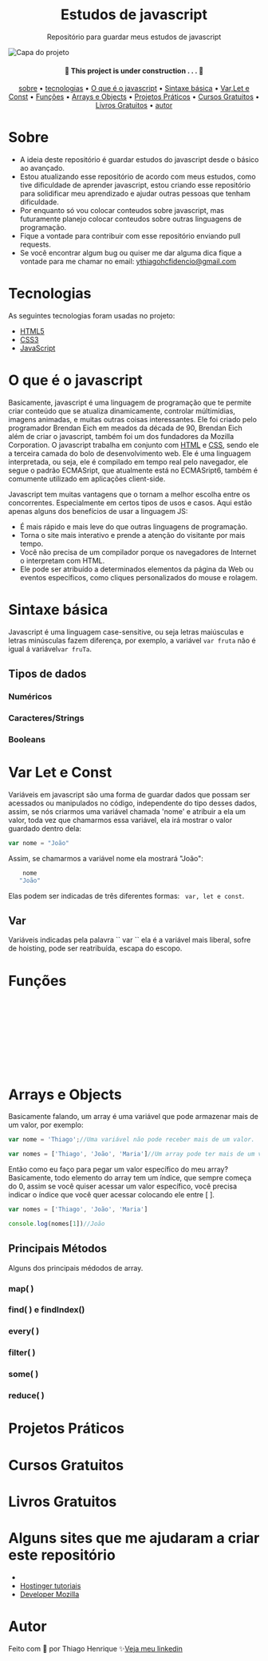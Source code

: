 
<h1 align="center"> Estudos de javascript </h1>

<p align="center"> Repositório para guardar meus estudos de javascript </p>

<img src="https://amplificadigital.com.br/wp-content/uploads/2019/12/amplifica_banner_blog_programaccca7acc83o.webp" alt="Capa do projeto">

<h4 align="center">🚧  This project is under construction . . .  🚧 </h4>

<p align="center">
    <a href="#sobre">sobre</a> •
    <a href="#tecnologias">tecnologias</a> •
    <a href="#O-que-é-o-javascript">O que é o javascript</a> •
    <a href="#Sintaxe-básica">Sintaxe básica</a> •
    <a href="#Var-Let-e-Const">Var,Let e Const</a> •
    <a href="#Funções">Funções</a> •
    <a href="#Arrays-e-Objects">Arrays e Objects</a> •
    <a href="#Projetos-Práticos">Projetos Práticos</a> •
    <a href="#Cursos-Gratuitos">Cursos Gratuitos</a> •
    <a href="#Livros-Gratuitos">Livros Gratuitos</a> •
    <a href="#autor">autor</a> 
</p>

# Sobre

- A ideia deste repositório é guardar estudos do javascript desde o básico ao avançado.
- Estou atualizando esse repositório de acordo com meus estudos, como tive dificuldade de aprender javascript, estou criando esse repositório para solidificar meu aprendizado e ajudar outras pessoas que tenham dificuldade.
- Por enquanto só vou colocar conteudos sobre javascript, mas futuramente planejo colocar conteudos sobre outras linguagens de programação.
- Fique a vontade para contribuir com esse repositório enviando pull requests.
- Se você encontrar algum bug ou quiser me dar alguma dica fique a vontade para me chamar no email: ythiagohcfidencio@gmail.com
 
# Tecnologias

As seguintes tecnologias foram usadas no projeto:

- <a href="https://developer.mozilla.org/pt-BR/docs/Web/HTML">HTML5</a>
- <a href="https://developer.mozilla.org/pt-BR/docs/Web/CSS">CSS3</a>
- <a href="https://developer.mozilla.org/pt-BR/docs/Web/JavaScript">JavaScript</a>

# O que é o javascript

Basicamente, javascript é uma linguagem de programação que te permite criar conteúdo que se atualiza dinamicamente, controlar múltimídias, imagens animadas, e muitas outras coisas interessantes. Ele foi criado pelo programador Brendan Eich em meados da década de 90, Brendan Eich além de criar o javascript, também foi um dos fundadores da Mozilla Corporation. O javascript trabalha em conjunto com <a href="https://developer.mozilla.org/pt-BR/docs/Web/HTML">HTML</a> e <a href="https://developer.mozilla.org/pt-BR/docs/Web/CSS">CSS</a>, sendo ele a terceira camada do bolo de desenvolvimento web. Ele é uma linguagem interpretada, ou seja,
ele é compilado em tempo real pelo navegador, ele segue o padrão ECMASript, que atualmente está no ECMASript6, também é comumente utilizado em aplicações client-side.

Javascript tem muitas vantagens que o tornam a melhor escolha entre os concorrentes. Especialmente em certos tipos de usos e casos. Aqui estão apenas alguns dos benefícios de usar a linguagem JS:

- É mais rápido e mais leve do que outras linguagens de programação.
- Torna o site mais interativo e prende a atenção do visitante por mais tempo.
- Você não precisa de um compilador porque os navegadores de Internet o interpretam com HTML.
- Ele pode ser atribuído a determinados elementos da página da Web ou eventos específicos, como cliques personalizados do mouse e rolagem.
  
# Sintaxe básica

Javascript é uma linguagem case-sensitive, ou seja letras maiúsculas e letras minúsculas fazem diferença, por exemplo, a variável ``` var fruta ``` não é igual á variável```var fruTa```.

<h2>Tipos de dados</h2>

<h3>Numéricos</h3>

<h3>Caracteres/Strings</h3>

<h3>Booleans</h3>

# Var Let e Const

Variáveis em javascript são uma forma de guardar dados que possam ser acessados ou manipulados no código, independente do tipo desses dados, assim, se nós criarmos uma variável chamada 'nome' e atribuir a ela um valor, toda vez que chamarmos essa variável, ela irá mostrar o valor guardado dentro dela:
```javascript
var nome = "João"  
```
Assim, se chamarmos a variável nome ela mostrará "João":
```javascript
    nome 
   "João"  
```
Elas podem ser indicadas de três diferentes formas: `` var, let e const``.
<h2>Var</h2>
Variáveis indicadas pela palavra `` var `` ela é a variável mais liberal, sofre de hoisting, pode ser reatribuída, escapa do escopo.

<!-- <h3>Hoisting</h3>

<h3>Reatribuição</h3>

<h3>Escopo</h3>

<h2>Let</h2>

<h2>Const</h2>
nao pode ser reatribuida -->

# Funções

<br>
<br>
<br>
<br>
<br>
<br>
<br>
<br>

# Arrays e Objects

Basicamente falando, um array é uma variável que pode armazenar mais de um valor, por exemplo:

```js
var nome = 'Thiago';//Uma variável não pode receber mais de um valor.

var nomes = ['Thiago', 'João', 'Maria']//Um array pode ter mais de um valor guardado dentro dele.

```

Então como eu faço para pegar um valor específico do meu array? Basicamente, todo elemento do array tem um índice, que sempre começa do 0, assim se você quiser acessar um valor específico, você precisa indicar o índice que você quer acessar colocando ele entre [ ].

```js
var nomes = ['Thiago', 'João', 'Maria']

console.log(nomes[1])//João

```

<h2>Principais Métodos</h2>

Alguns dos principais médodos de array.

<h3>map( )</h3>

<h3>find( ) e findIndex()</h3>

<h3>every( )</h3>

<h3>filter( )</h3>

<h3>some( )</h3>

<h3>reduce( )</h3>

# Projetos Práticos

# Cursos Gratuitos

# Livros Gratuitos

# Alguns sites que me ajudaram a criar este repositório

   - <a href=""></a>
   - <a href="https://www.hostinger.com.br/tutoriais/o-que-e-javascript">Hostinger tutoriais</a>
   - <a href="https://developer.mozilla.org/en-US/docs/Web/JavaScript">Developer Mozilla</a>
    
    
# Autor

Feito com 💜 por Thiago Henrique ✨<a href="https://www.linkedin.com/in/thiago-fid%C3%AAncio-a24578224/">Veja meu linkedin</a>
